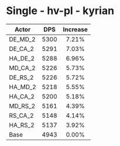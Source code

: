 # Single - hv-pl - kyrian
| Actor | DPS | Increase |
|---|:---:|:---:|
|DE_MD_2|5300|7.21%|
|DE_CA_2|5291|7.03%|
|HA_DE_2|5288|6.96%|
|MD_CA_2|5226|5.73%|
|DE_RS_2|5226|5.72%|
|HA_MD_2|5218|5.55%|
|HA_CA_2|5200|5.18%|
|MD_RS_2|5161|4.39%|
|RS_CA_2|5148|4.14%|
|HA_RS_2|5137|3.92%|
|Base|4943|0.00%|
